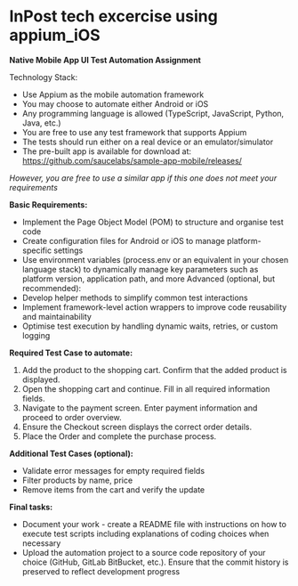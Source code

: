 
# InPost tech excercise using appium_iOS


**Native Mobile App UI Test Automation Assignment**

Technology Stack:
- Use Appium as the mobile automation framework
- You may choose to automate either Android or iOS
- Any programming language is allowed (TypeScript, JavaScript, Python, Java, etc.)
- You are free to use any test framework that supports Appium
- The tests should run either on a real device or an emulator/simulator
- The pre-built app is available for download at:
<https://github.com/saucelabs/sample-app-mobile/releases/>

_However, you are free to use a similar app if this one does not meet your requirements_

**Basic Requirements:**
- Implement the Page Object Model (POM) to structure and organise test code
- Create configuration files for Android or iOS to manage platform-specific settings
- Use environment variables (process.env or an equivalent in your chosen language stack) to dynamically manage key parameters such as platform version, application path, and more Advanced (optional, but recommended):
- Develop helper methods to simplify common test interactions
- Implement framework-level action wrappers to improve code reusability and maintainability
- Optimise test execution by handling dynamic waits, retries, or custom logging

**Required Test Case to automate:**
1. Add the product to the shopping cart. Confirm that the added product is displayed.
2. Open the shopping cart and continue. Fill in all required information fields.
3. Navigate to the payment screen. Enter payment information and proceed to order overview.
4. Ensure the Checkout screen displays the correct order details.
5. Place the Order and complete the purchase process.

**Additional Test Cases (optional):**
- Validate error messages for empty required fields
- Filter products by name, price
- Remove items from the cart and verify the update

**Final tasks:**
- Document your work - create a README file with instructions on how to execute test scripts including explanations of coding choices when necessary
- Upload the automation project to a source code repository of your choice (GitHub, GitLab BitBucket, etc.). Ensure that the commit history is preserved to reflect development progress
